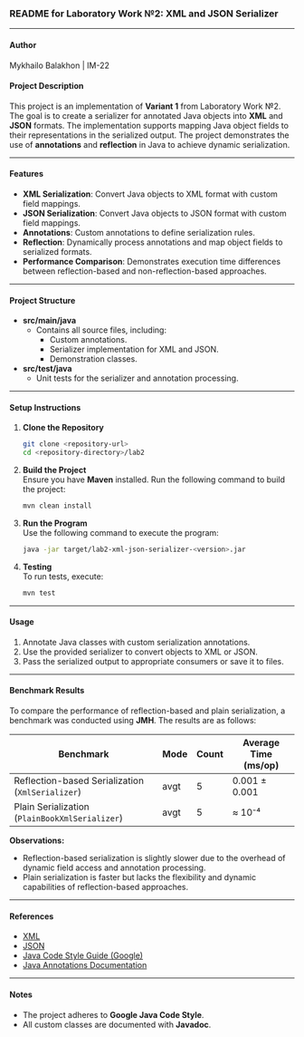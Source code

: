 ### README for Laboratory Work №2: XML and JSON Serializer

---

#### **Author**
Mykhailo Balakhon | IM-22

#### **Project Description**
This project is an implementation of **Variant 1** from Laboratory Work №2. The goal is to create a serializer for annotated Java objects into **XML** and **JSON** formats. The implementation supports mapping Java object fields to their representations in the serialized output. The project demonstrates the use of **annotations** and **reflection** in Java to achieve dynamic serialization.

---

#### **Features**
- **XML Serialization**: Convert Java objects to XML format with custom field mappings.
- **JSON Serialization**: Convert Java objects to JSON format with custom field mappings.
- **Annotations**: Custom annotations to define serialization rules.
- **Reflection**: Dynamically process annotations and map object fields to serialized formats.
- **Performance Comparison**: Demonstrates execution time differences between reflection-based and non-reflection-based approaches.

---

#### **Project Structure**
- **src/main/java**
    - Contains all source files, including:
        - Custom annotations.
        - Serializer implementation for XML and JSON.
        - Demonstration classes.
- **src/test/java**
    - Unit tests for the serializer and annotation processing.

---

#### **Setup Instructions**

1. **Clone the Repository**
   ```bash
   git clone <repository-url>
   cd <repository-directory>/lab2
   ```

2. **Build the Project**  
   Ensure you have **Maven** installed. Run the following command to build the project:
   ```bash
   mvn clean install
   ```

3. **Run the Program**  
   Use the following command to execute the program:
   ```bash
   java -jar target/lab2-xml-json-serializer-<version>.jar
   ```

4. **Testing**  
   To run tests, execute:
   ```bash
   mvn test
   ```

---

#### **Usage**
1. Annotate Java classes with custom serialization annotations.
2. Use the provided serializer to convert objects to XML or JSON.
3. Pass the serialized output to appropriate consumers or save it to files.

---

#### **Benchmark Results**
To compare the performance of reflection-based and plain serialization, a benchmark was conducted using **JMH**. The results are as follows:

| Benchmark                                  | Mode | Count | Average Time (ms/op) |
|--------------------------------------------|------|-------|-----------------------|
| Reflection-based Serialization (`XmlSerializer`) | avgt | 5     | 0.001 ± 0.001        |
| Plain Serialization (`PlainBookXmlSerializer`)     | avgt | 5     | ≈ 10⁻⁴               |

**Observations:**
- Reflection-based serialization is slightly slower due to the overhead of dynamic field access and annotation processing.
- Plain serialization is faster but lacks the flexibility and dynamic capabilities of reflection-based approaches.

---

#### **References**
- [XML](https://uk.wikipedia.org/wiki/XML)
- [JSON](https://uk.wikipedia.org/wiki/JSON)
- [Java Code Style Guide (Google)](https://google.github.io/styleguide/javaguide.html)
- [Java Annotations Documentation](https://www.oracle.com/technical-resources/articles/java/javadoc-tool.html)

---

#### **Notes**
- The project adheres to **Google Java Code Style**.
- All custom classes are documented with **Javadoc**.
